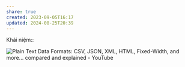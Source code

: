 ```yaml
---
share: true
created: 2023-09-05T16:17
updated: 2024-08-25T20:39
---
```

Khái niệm:: 

![Plain Text Data Formats: CSV, JSON, XML, HTML, Fixed-Width, and more... compared and explained - YouTube](https://youtu.be/6caucCsePqs?si=coTpJ7unQaKEql5L)
